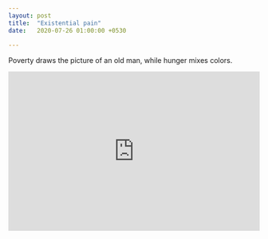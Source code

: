 ```yaml
---
layout: post
title:  "Existential pain"
date:   2020-07-26 01:00:00 +0530
 
---
```


Poverty draws the picture of an old man, while hunger mixes colors.
<div class='embed-container'>
<iframe width="100%" height="320" src="https://www.youtube.com/embed/8ZrUhqEg-V0" frameborder="0" allow="accelerometer; autoplay; encrypted-media; gyroscope; picture-in-picture" allowfullscreen></iframe>
</div>